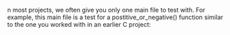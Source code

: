 n most projects, we often give you only one main file to test with. For example, this main file is a test for a postitive_or_negative() function similar to the one you worked with in an earlier C project:
